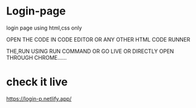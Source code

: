 # Login-page
login page using html,css only


OPEN THE CODE IN CODE EDITOR OR ANY OTHER HTML CODE RUNNER

THE,RUN USING RUN COMMAND OR GO LIVE OR DIRECTLY OPEN THROUGH CHROME......

# check it live

https://login-p.netlify.app/
